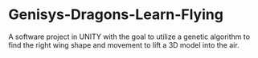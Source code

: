 # Genisys-Dragons-Learn-Flying
A software project in UNITY with the goal to utilize a genetic algorithm to find the right wing shape and movement to lift a 3D model into the air.

